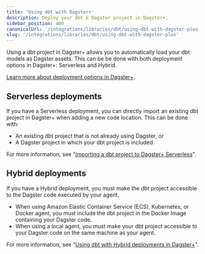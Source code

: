 ```yaml
---
title: 'Using dbt with Dagster+'
description: Deploy your dbt & Dagster project in Dagster+.
sidebar_position: 400
canonicalUrl: '/integrations/libraries/dbt/using-dbt-with-dagster-plus'
slug: '/integrations/libraries/dbt/using-dbt-with-dagster-plus'
---
```


Using a dbt project in Dagster+ allows you to automatically load your dbt models as Dagster assets. This can be be done with both deployment options in Dagster+: Serverless and Hybrid.

[Learn more about deployment options in Dagster+](/deployment/dagster-plus).

## Serverless deployments

If you have a Serverless deployment, you can directly import an existing dbt project in Dagster+ when adding a new code location. This can be done with:

- An existing dbt project that is not already using Dagster, or
- A Dagster project in which your dbt project is included

For more information, see "[Importing a dbt project to Dagster+ Serverless](/integrations/libraries/dbt/using-dbt-with-dagster-plus/serverless)".

## Hybrid deployments

If you have a Hybrid deployment, you must make the dbt project accessible to the Dagster code executed by your agent.

- When using Amazon Elastic Container Service (ECS), Kubernetes, or Docker agent, you must include the dbt project in the Docker Image containing your Dagster code.
- When using a local agent, you must make your dbt project accessible to your Dagster code on the same machine as your agent.

For more information, see "[Using dbt with Hybrid deployments in Dagster+](/integrations/libraries/dbt/using-dbt-with-dagster-plus/hybrid)".
